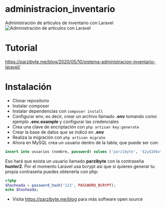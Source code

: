 # administracion_inventario
 Administración de artículos de inventario con Laravel
 ![Administración de artículos con Laravel](https://parzibyte.me/blog/wp-content/uploads/2020/05/Art%C3%ADculos-con-fotos-Software-en-Laravel.png)
# Tutorial
https://parzibyte.me/blog/2020/05/10/sistema-administracion-inventario-laravel/
# Instalación
* Clonar repositorio
* Instalar composer
* Instalar dependencias con `composer install`
* Configurar env; es decir, crear un archivo llamado **.env** tomando como ejemplo **.env.example** y configurar las credenciales
* Crea una clave de encriptación con `php artisan key:generate`
* Crear la base de datos que se indicó en **.env**
* Realiza la migración con `php artisan migrate`
* Ahora en MySQL crea un usuario dentro de la tabla; que puede ser con:
```sql
insert into usuarios (nombre, password) values ('parzibyte', '$2y$10$vtiiIwVGb3kIg2wRBsPz/exsAEWeKKc92Ic397p7TeUtx8baswnp2');
```
Eso hará que exista un usuario llamado **parzibyte** con la contraseña **hunter2**. Por el momento Laravel usa bcrypt así que si quieres generar tu propia contraseña puedes obtenerla con php:
```php
<?php
$hasheada = password_hash('123', PASSWORD_BCRYPT);
echo $hasheada;
```

* Visita https://parzibyte.me/blog para más software open source

